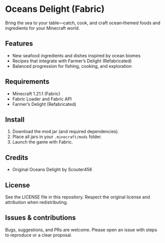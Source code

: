 # Oceans Delight (Fabric)

Bring the sea to your table—catch, cook, and craft ocean‑themed foods and ingredients for your Minecraft world.

## Features
- New seafood ingredients and dishes inspired by ocean biomes
- Recipes that integrate with Farmer’s Delight (Refabricated)
- Balanced progression for fishing, cooking, and exploration

## Requirements
- Minecraft 1.21.1 (Fabric)
- Fabric Loader and Fabric API
- Farmer’s Delight (Refabricated)

## Install
1) Download the mod jar (and required dependencies).
2) Place all jars in your `.minecraft/mods` folder.
3) Launch the game with Fabric.

## Credits
- Original Oceans Delight by Scouter456

## License
See the LICENSE file in this repository. Respect the original license and attribution when redistributing.

## Issues & contributions
Bugs, suggestions, and PRs are welcome. Please open an issue with steps to reproduce or a clear proposal.
